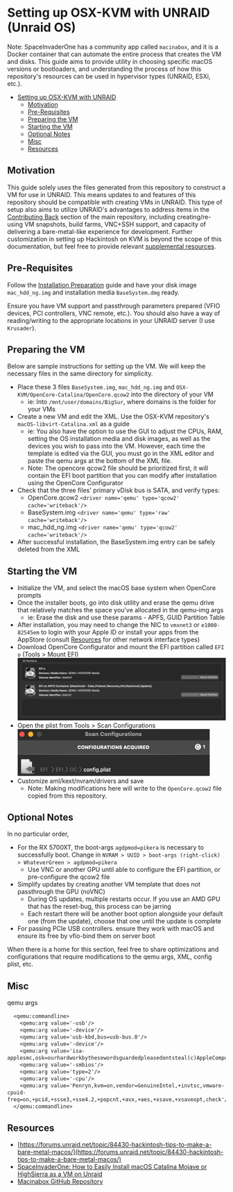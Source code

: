 # Setting up OSX-KVM with UNRAID (Unraid OS)
Note: SpaceInvaderOne has a community app called `macinabox`, and it is a Docker container that can automate the entire process that creates the VM and disks. This guide aims to provide utility in choosing specific macOS versions or bootloaders, and understanding the process of how this repository's resources can be used in hypervisor types (UNRAID, ESXi, etc.).

- [Setting up OSX-KVM with UNRAID](#setting-up-osx-kvm-with-unraid)
  - [Motivation](#motivation)
  - [Pre-Requisites](#pre-requisites)
  - [Preparing the VM](#preparing-the-vm)
  - [Starting the VM](#starting-the-vm)
  - [Optional Notes](#optional-notes)
  - [Misc](#misc)
  - [Resources](#resources)

## Motivation
This guide solely uses the files generated from this repository to construct a VM for use in UNRAID. This means updates to and features of this repository should be compatible with creating VMs in UNRAID. This type of setup also aims to utilize UNRAID's advantages to address items in the [Contributing Back](https://github.com/kholia/OSX-KVM#contributing-back) section of the main repository, including creating/re-using VM snapshots, build farms, VNC+SSH support, and capacity of delivering a bare-metal-like experience for development. Further customization in setting up Hackintosh on KVM is beyond the scope of this documentation, but feel free to provide relevant [supplemental resources](#resources).

## Pre-Requisites
Follow the [Installation Preparation](https://github.com/kholia/OSX-KVM#installation-preparation) guide and have your disk image `mac_hdd_ng.img` and installation media `BaseSystem.dmg` ready.

Ensure you have VM support and passthrough parameters prepared (VFIO devices, PCI controllers, VNC remote, etc.). You should also have a way of reading/writing to the appropriate locations in your UNRAID server (I use `Krusader`).

## Preparing the VM
Below are sample instructions for setting up the VM. We will keep the necessary files in the same directory for simplicity.
* Place these 3 files `BaseSystem.img`, `mac_hdd_ng.img` and `OSX-KVM/OpenCore-Catalina/OpenCore.qcow2` into the directory of your VM
  * ie: Into `/mnt/user/domains/BigSur`, where domains is the folder for your VMs
* Create a new VM and edit the XML. Use the OSX-KVM repository's `macOS-libvirt-Catalina.xml` as a guide
  * ie: You also have the option to use the GUI to adjust the CPUs, RAM, setting the OS installation media and disk images, as well as the devices you wish to pass into the VM. However, each time the template is edited via the GUI, you must go in the XML editor and paste the qemu args at the bottom of the XML file.
  * Note: The opencore qcow2 file should be prioritized first, it will contain the EFI boot partition that you can modify after installation using the OpenCore Configurator
* Check that the three files' primary vDisk bus is SATA, and verify types:
  * OpenCore.qcow2 `<driver name='qemu' type='qcow2' cache='writeback'/>`
  * BaseSystem.img `<driver name='qemu' type='raw' cache='writeback'/>`
  * mac_hdd_ng.img `<driver name='qemu' type='qcow2' cache='writeback'/>`
* After successful installation, the BaseSystem.img entry can be safely deleted from the XML

## Starting the VM
* Initialize the VM, and select the macOS base system when OpenCore prompts
* Once the installer boots, go into disk utility and erase the qemu drive that relatively matches the space you've allocated in the qemu-img args
  * ie: Erase the disk and use these params - APFS, GUID Partition Table
* After installation, you may need to change the NIC to `vmxnet3` or `e1000-82545em` to login with your Apple ID or install your apps from the AppStore (consult [Resources](#resources) for other network interface types)
* Download OpenCore Configurator and mount the EFI partition called `EFI o` (Tools > Mount EFI)
![OpenCore EFI Partitions](screenshots/unraid-oc-efi.png)
* Open the plist from Tools > Scan Configurations
![OpenCore plist](screenshots/unraid-oc-plist.png)
* Customize aml/kext/nvram/drivers and save
  * Note: Making modifications here will write to the `OpenCore.qcow2` file copied from this repository.

## Optional Notes
In no particular order,
* For the RX 5700XT, the boot-args `agdpmod=pikera` is necessary to successfully boot. Change in `NVRAM > UUID > boot-args (right-click) > WhateverGreen > agdpmod=pikera`
  * Use VNC or another GPU until able to configure the EFI partition, or pre-configure the qcow2 file
* Simplify updates by creating another VM template that does not passthrough the GPU (noVNC)
  * During OS updates, multiple restarts occur. If you use an AMD GPU that has the reset-bug, this process can be jarring
  * Each restart there will be another boot option alongside your default one (from the update), choose that one until the update is complete
* For passing PCIe USB controllers. ensure they work with macOS and ensure its free by vfio-bind them on server boot

When there is a home for this section, feel free to share optimizations and configurations that require modifications to the qemu args, XML, config plist, etc.

## Misc

qemu args
```
  <qemu:commandline>
    <qemu:arg value='-usb'/>
    <qemu:arg value='-device'/>
    <qemu:arg value='usb-kbd,bus=usb-bus.0'/>
    <qemu:arg value='-device'/>
    <qemu:arg value='isa-applesmc,osk=ourhardworkbythesewordsguardedpleasedontsteal(c)AppleComputerInc'/>
    <qemu:arg value='-smbios'/>
    <qemu:arg value='type=2'/>
    <qemu:arg value='-cpu'/>
    <qemu:arg value='Penryn,kvm=on,vendor=GenuineIntel,+invtsc,vmware-cpuid-freq=on,+pcid,+ssse3,+sse4.2,+popcnt,+avx,+aes,+xsave,+xsaveopt,check'/>
  </qemu:commandline>
```

## Resources

* [https://forums.unraid.net/topic/84430-hackintosh-tips-to-make-a-bare-metal-macos/](https://forums.unraid.net/topic/84430-hackintosh-tips-to-make-a-bare-metal-macos/)
* [SpaceInvaderOne: How to Easily Install macOS Catalina Mojave or HighSierra as a VM on Unraid](https://www.youtube.com/watch?v=g_jk9D2e5q0)
* [Macinabox GitHub Repository](https://github.com/SpaceinvaderOne/Macinabox)
